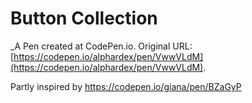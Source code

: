 # Button Collection
 _A Pen created at CodePen.io. Original URL: [https://codepen.io/alphardex/pen/VwwVLdM](https://codepen.io/alphardex/pen/VwwVLdM).

 Partly inspired by https://codepen.io/giana/pen/BZaGyP